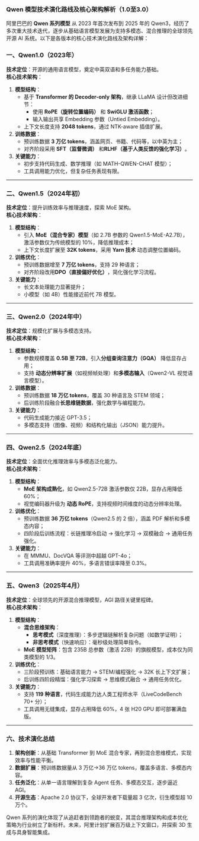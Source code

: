 

### Qwen 模型技术演化路线及核心架构解析（1.0至3.0）

阿里巴巴的 ​**Qwen 系列模型**​ 从 2023 年首次发布到 2025 年的 Qwen3，经历了多次重大技术迭代，逐步从基础语言模型发展为支持多模态、混合推理的全球领先开源 AI 系统。以下是各版本的核心技术演化路线及架构详解：

### ​**一、Qwen1.0（2023年）​**​

​**技术定位**​：开源的通用语言模型，奠定中英双语和多任务能力基础。  
​**核心技术架构**​：

1. ​**模型结构**​：
    - 基于 ​**Transformer 的 Decoder-only 架构**，继承 LLaMA 设计但改进细节：
        - 使用 ​**RoPE（旋转位置编码）​**​ 和 ​**SwiGLU 激活函数**；
        - 输入输出共享 Embedding 参数（Untied Embedding）。
    - 上下文长度支持 ​**2048 tokens**，通过 NTK-aware 插值扩展。
2. ​**训练数据**​：
    - 预训练数据 ​**3 万亿 tokens**，涵盖网页、书籍、代码等，以中英为主；
    - 对齐阶段采用 ​**SFT（监督微调）​**​ 和 ​**RLHF（基于人类反馈的强化学习）​**。
3. ​**关键能力**​：
    - 初步支持代码生成、数学推理（如 MATH-QWEN-CHAT 模型）；
    - 工具调用能力优化，但复杂任务表现有限。

---

### ​**二、Qwen1.5（2024年初）​**​

​**技术定位**​：提升训练效率与推理速度，探索 MoE 架构。  
​**核心技术架构**​：

1. ​**模型结构**​：
    - 引入 ​**MoE（混合专家）模型**​（如 2.7B 参数的 Qwen1.5-MoE-A2.7B），激活参数仅为传统模型的 10%，降低推理成本；
    - 上下文长度扩展至 ​**32K tokens**，采用 ​**Yarn 技术**​ 动态调整位置编码。
2. ​**训练优化**​：
    - 预训练数据增至 ​**7 万亿 tokens**，支持 29 种语言；
    - 对齐阶段改用 ​**DPO（直接偏好优化）​**，简化强化学习流程。
3. ​**关键能力**​：
    - 长文本处理能力显著提升；
    - 小模型（如 4B）性能接近前代 7B 模型。

---

### ​**三、Qwen2.0（2024年中）​**​

​**技术定位**​：规模化扩展与多模态支持。  
​**核心技术架构**​：

1. ​**模型结构**​：
    - 参数规模覆盖 ​**0.5B 至 72B**，引入 ​**分组查询注意力（GQA）​**​ 降低显存占用；
    - 支持 ​**动态分辨率扩展**​（如视频帧处理）和 ​**多模态输入**​（Qwen2-VL 视觉语言模型）。
2. ​**训练数据**​：
    - 预训练数据 ​**18 万亿 tokens**，覆盖 30 种语言及 STEM 领域；
    - 后训练阶段融合 ​**长思维链数据**，强化数学与编程能力。
3. ​**关键能力**​：
    - 代码生成能力接近 GPT-3.5；
    - 多模态支持（图像、视频）和结构化输出（JSON）能力提升。

---

### ​**四、Qwen2.5（2024年底）​**​

​**技术定位**​：全面优化推理效率与多模态泛化能力。  
​**核心技术架构**​：

1. ​**模型结构**​：
    - ​**MoE 架构成熟化**，如 Qwen2.5-72B 激活参数仅 22B，显存占用降低 60%；
    - 视觉编码器升级为 ​**动态 RoPE**，支持视频时间维度的动态分辨率处理。
2. ​**训练优化**​：
    - 预训练数据 ​**36 万亿 tokens**​（Qwen2.5 的 2 倍），涵盖 PDF 解析和多模态内容；
    - 四阶段后训练流程：长链推理冷启动 → 强化学习 → 双模融合 → 通用任务强化。
3. ​**关键能力**​：
    - 在 MMMU、DocVQA 等评测中超越 GPT-4o；
    - 工具调用准确率提升 40%，多语言错误率降至 0.3%。

---

### ​**五、Qwen3（2025年4月）​**​

​**技术定位**​：全球领先的开源混合推理模型，AGI 路径关键里程碑。  
​**核心技术架构**​：

1. ​**模型结构**​：
    - ​**混合思维架构**​：
        - ​**思考模式**​（深度推理）：多步逻辑链解析复杂问题（如数学证明）；
        - ​**非思考模式**​（快速响应）：毫秒级处理简单指令。
    - ​**MoE 模型矩阵**​：包含 235B 总参数（激活 22B）的旗舰模型，成本仅为同类模型的 1/3。
2. ​**训练优化**​：
    - 三阶段预训练：基础语言能力 → STEM/编程强化 → 32K 长上下文扩展；
    - 后训练四阶段精馏：强化学习探索 → 思维模式融合 → 通用任务优化。
3. ​**关键能力**​：
    - 支持 ​**119 种语言**，代码生成能力达人类工程师水平（LiveCodeBench 70+ 分）；
    - 工具调用无缝集成，显存占用降低 60%，4 张 H20 GPU 即可部署满血版。

---

### ​**六、技术演化总结**​

1. ​**架构创新**​：从基础 Transformer 到 MoE 混合专家，再到混合思维模式，实现效率与性能平衡。
2. ​**数据扩展**​：预训练数据量从 3 万亿→36 万亿 tokens，覆盖多语言、多模态内容。
3. ​**任务泛化**​：从单一语言理解到复杂 Agent 任务、多模态交互，逐步逼近 AGI。
4. ​**开源生态**​：Apache 2.0 协议下，全球开发者下载量超 3 亿次，衍生模型超 10 万个。

Qwen 系列的演化体现了从追赶者到领跑者的蜕变，其混合推理架构和成本优化策略为行业树立了新标杆。未来，阿里计划扩展百万级上下文窗口，并探索 3D 生成与具身智能集成。
